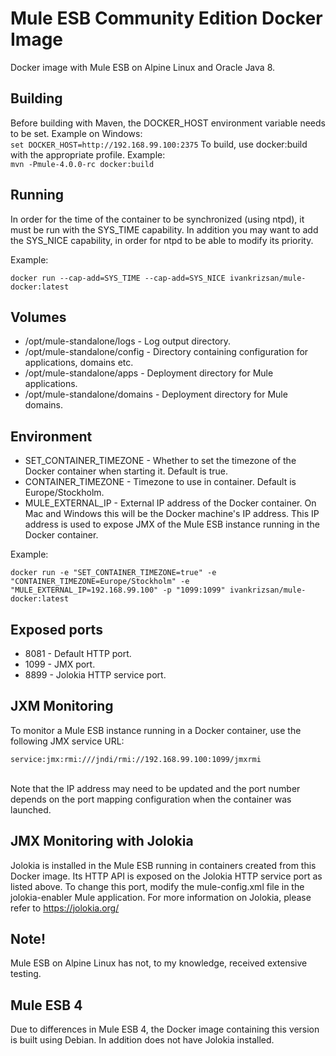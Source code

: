 # Mule ESB Community Edition Docker Image
Docker image with Mule ESB on Alpine Linux and Oracle Java 8.

## Building
Before building with Maven, the DOCKER_HOST environment variable needs to be set.
Example on Windows:<br/>
```set DOCKER_HOST=http://192.168.99.100:2375```
To build, use docker:build with the appropriate profile. Example:<br/>
```mvn -Pmule-4.0.0-rc docker:build```

## Running
In order for the time of the container to be synchronized (using ntpd), it must be run with the SYS_TIME capability.
In addition you may want to add the SYS_NICE capability, in order for ntpd to be able to modify its priority.

Example:
```
docker run --cap-add=SYS_TIME --cap-add=SYS_NICE ivankrizsan/mule-docker:latest
```

## Volumes
- /opt/mule-standalone/logs       - Log output directory.
- /opt/mule-standalone/config     - Directory containing configuration for applications, domains etc.
- /opt/mule-standalone/apps       - Deployment directory for Mule applications.
- /opt/mule-standalone/domains    - Deployment directory for Mule domains.

## Environment
- SET_CONTAINER_TIMEZONE - Whether to set the timezone of the Docker container when starting it. Default is true.
- CONTAINER_TIMEZONE - Timezone to use in container. Default is Europe/Stockholm.
- MULE_EXTERNAL_IP - External IP address of the Docker container. On Mac and Windows this will be the Docker machine's IP address.
This IP address is used to expose JMX of the Mule ESB instance running in the Docker container.

Example:
```
docker run -e "SET_CONTAINER_TIMEZONE=true" -e "CONTAINER_TIMEZONE=Europe/Stockholm" -e "MULE_EXTERNAL_IP=192.168.99.100" -p "1099:1099" ivankrizsan/mule-docker:latest
```

## Exposed ports
- 8081  - Default HTTP port.
- 1099  - JMX port.
- 8899  - Jolokia HTTP service port.

## JXM Monitoring
To monitor a Mule ESB instance running in a Docker container, use the following JMX service URL:<br/>
```
service:jmx:rmi:///jndi/rmi://192.168.99.100:1099/jmxrmi
```
<br/>Note that the IP address may need to be updated and the port number depends on the port mapping configuration when the container was launched.<br/>

## JMX Monitoring with Jolokia
Jolokia is installed in the Mule ESB running in containers created from this Docker image.
Its HTTP API is exposed on the Jolokia HTTP service port as listed above.
To change this port, modify the mule-config.xml file in the jolokia-enabler Mule application.
For more information on Jolokia, please refer to https://jolokia.org/

## Note!
Mule ESB on Alpine Linux has not, to my knowledge, received extensive testing.

## Mule ESB 4
Due to differences in Mule ESB 4, the Docker image containing this version is built using Debian.
In addition does not have Jolokia installed.
